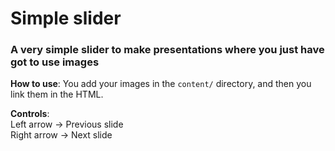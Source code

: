 # Simple slider
### A very simple slider to make presentations where you just have got to use images

**How to use**:
You add your images in the ``content/`` directory, and then you link them in the HTML.

**Controls**:<br>
Left arrow -> Previous slide<br>
Right arrow -> Next slide
